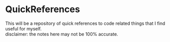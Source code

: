 # QuickReferences
This will be a repository of quick references to code related things that I find useful for myself.  
disclaimer: the notes here may not be 100% accurate.
